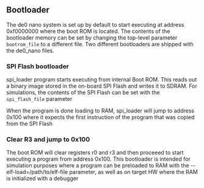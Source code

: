 Bootloader
----------

The de0 nano system is set up by default to start executing at address 0xf0000000 where the boot ROM is located. The contents of the bootloader memory can be set by changing the top-level parameter `bootrom_file` to a different file. Two different bootloaders are shipped with the de0_nano files.

### SPI Flash bootloader

spi_loader program  starts executing from internal Boot ROM. This reads out a binary image stored in the on-board SPI Flash and writes it to SDRAM. For simulations, the contents of the SPI Flash can be set with the `spi_flash_file` parameter

When the program is done loading to RAM, spi_loader will jump to address 0x100 where it expects the first instruction of the program that was copied from the SPI Flash

### Clear R3 and jump to 0x100

The boot ROM will clear registers r0 and r3 and then proceeed to start executing a program from address 0x100. This bootloader is intended for simulation purposes where a program can be preloaded to RAM with the --elf-load=/path/to/elf-file parameter, as well as on target HW where the RAM is initialized with a debugger
